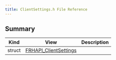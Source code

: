 ```yaml
---
title: ClientSettings.h File Reference
---
```


## Summary
| Kind | View | Description |
|------|------|-------------|
|struct|[FRHAPI_ClientSettings](/unreal-plugins/all/structfrhapi__clientsettings/#structFRHAPI__ClientSettings)||
